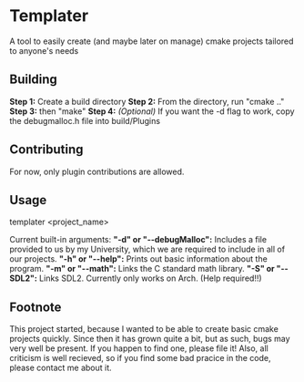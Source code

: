 # Templater
A tool to easily create (and maybe later on manage) cmake projects tailored to anyone's needs

## Building
  **Step 1:** Create a build directory
  **Step 2:** From the directory, run "cmake .."
  **Step 3:** then "make"
  **Step 4:** *(Optional)* If you want the -d flag to work, copy the debugmalloc.h file into build/Plugins

## Contributing
For now, only plugin contributions are allowed.

## Usage
templater <arguments> <project_name>

Current built-in arguments:
  **"-d" or "--debugMalloc":** Includes a file provided to us by my University, which we are required to include in all of our projects.
  **"-h" or "--help":** Prints out basic information about the program.
  **"-m" or "--math":** Links the C standard math library.
  **"-S" or "--SDL2":** Links SDL2. Currently only works on Arch. (Help required!!)

## Footnote
This project started, because I wanted to be able to create basic cmake projects quickly. Since then it has grown quite a bit, but as such, bugs may very well be present. If you happen to find one, please file it!
Also, all criticism is well recieved, so if you find some bad pracice in the code, please contact me about it.
